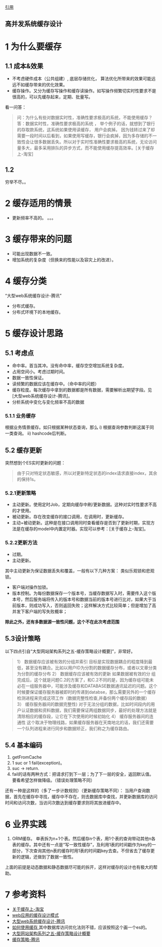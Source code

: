 [引用](https://younghz.github.io/%E9%AB%98%E5%B9%B6%E5%8F%91%E7%B3%BB%E7%BB%9F%E7%BC%93%E5%AD%98%E8%AE%BE%E8%AE%A1)

## 高并发系统缓存设计

# 1 为什么要缓存

## 1.1 成本&效果

- 不考虑硬件成本（公共组建）, 底层存储优化， 算法优化所带来的效果可能远远不如缓存带来的优化效果。
- 缓存操作。又分为缓存写操作和缓存读操作。如写操作频繁切实时性要求不是很高的，可以先缓存起来，定期、批量写。

看一问答：

> 问：为什么有些对数据实时性，准确性要求极高的系统，不能使用缓存？ 答：数据实时性，准确性要求极高的系统 ， 举个例子的话，就想到了银行的存取款系统，这系统如果使用读缓存， 用户会疯掉。 因为钱转过来了却需要一段时间以后看到，如果使用写缓存，银行会疯掉，因为多存储的不一致性会让很多数据丢失。所以对于实时性准确性要求极高的系统，无论访问量多大，最多采用排队的异步方式，而不能使用缓存提高效率。[关于缓存上-淘宝]

## 1.2

穷举不尽。。

# 2 缓存适用的情景

- 更新频率不高的。 。。。

# 3 缓存带来的问题

- 可能出现数据不一致。
- 增加系统的复杂度（但换来的性能以及容灾上的改进）。

# 4 缓存分类

“大型web系统缓存设计-腾讯”

- 分布式缓存。
- 分布式环境下的本地缓存。

# 5 缓存设计思路

## 5.1 考虑点

- 命中率。首当其冲。没有命中率，缓存空空增加系统复杂度。
- 占用空间小。考虑过期时间。
- 数据一致性保证。
- 读频繁的数据应该在缓存中。（命中率的问题）
- 缓存粒度。每次缓存中拿到的数据都是所有数据，需要解析出期望字段。见[大型web系统缓存设计-腾讯]。
- 分析系统中变化与变化频率不高的数据

### 5.1.1 业务缓存

根据业务情景缓存。如只根据某种状态查询，那么 i) 根据查询参数判断这属于同一类查询。 ii) hashcode后判断。

## 5.2 缓存更新

突然想到个ES实时更新的问题：

> 由于只对特定状态敏感，所以对更新特定状态的index请求直接index，其余的保持1s。

### 5.2.1更新策略

- 主动更新。使用定时Job，定期向缓存中刷/更新数据。这种对实时性要求不高的才使用。
- 被动更新。存在改变缓存的接口调用，在调用时，更新缓存。
- 主动+被动更新。这种是在接口调用同时查看缓存是否到了更新时期，实现方法是在缓存的model中内置定时器。实现可以参考：[关于缓存上-淘宝]。

### 5.2.2更新方法

- 过期。
- 主动更新。

其中主动更新为保证数据丢失和覆盖，一般有以下几种方案： 类似乐观锁和悲观锁。

- 客户端对操作加锁。
- 版本控制。为每份数据保存一个版本号，当缓存数据写入时，需要传入这个版本号，然后服务端将传入的版本号和数据当前的版本号进行比对，如果大于当前版本，则成功写入，否则返回失败；这样解决方式比较简单；但是增加了高并发下客户端的写失败概率；

**除此之外，还有多数据源一致性问题，这个不在此次考虑范围**

## 5.3设计策略

以下四点引自“大型网站架构系列之五-缓存策略设计概要]”，非常好。

> 1） 数据缓存应该被有效的分组并索引 目标是实现数据耦合的程度降到最低，甚至没有耦合。比如以用户ID为分割的数据缓存分布，或者以文章分类为分割的缓存分布 2） 数据缓存应该被有效的更新 如果数据被有效的分 组完成后，这个就是问题C.2的方案了，和C.2不同的是，因为缓存组可能未必在一组服务器中，可能涉及缓存和DATABASE数据通讯延迟的问题。这个 时候要保证缓存服务器被即时的传递到databse，那么需要另外的一个缓存检测进程来完成这项工作（数据完整性检查,并备份两个缓存段的数据） 3） 缓存服务器间的数据完整性) 对于无法分组的数据，比如时间段内的用户认证数据和资料数据，我们需要保证两组数据同步，最好的处理方法就是清除相应的缓存段，让它在下次使用的时候初始化 4） 缓存服务器间的连通性 这个取决于物理线路，如果缓存服务器在天南地北的话，我们还需要一个队列进程来进行同步和数据矫正，我们称之为缓存路由。

## 5.4 基本编码

1. getFromCache
2. 1 suc or 1 fail(exception)。
3. suc -> return.
4. fail的话有两种方式：把请求打到下一层；为了下一层的安全，返回默认值。要看希望怎样做降级。（错误处理策略不同）

还有一种是这样的（多了一步计数规则）（更新缓存策略不同）： 当用户查询数据，首先在缓存中寻找，缓存中不存在，则去数据库中查找，并更新数据库的访问时间和访问次数，当访问次数达到缓存要求则将其放进缓存中。

# 6 业界实践

1. ORM缓存。 单表拆为n+1个表。然后缓存n个表，用1个表的查询带动其他n各表的缓存。其中还有一点是“写一致性缓存”，及利用1表的时间戳作为key的一部分，下次查询其他n表的缓存时用1表的时间戳key去查。不但省去了缓存更新的逻辑，还做到了数据一致性。

上面的前提是动态数据和静态数据尽可能的拆开，这样对缓存的设计也有极大的帮助。

# 7 参考资料

- [关于缓存上-淘宝](http://www.searchtb.com/2013/04/关于缓存（上）.html)
- [web应用的缓存设计模式](http://robbinfan.com/blog/38/orm-cache-sumup)
- [大型web系统缓存设计-腾讯](http://data.qq.com/article?id=2879)
- [如何使用缓存 ](http://blog.itpub.net/22664653/viewspace-1791839/)其中数据库访问优化法则不错，应该按照这个画一个es的。
- [大型网站架构系列之五-缓存策略设计概要](http://linuxop.blog.51cto.com/13377/247893)
- [缓存策略-腾讯](http://imweb.io/topic/55c6f9bac222e3af6ce235b9)